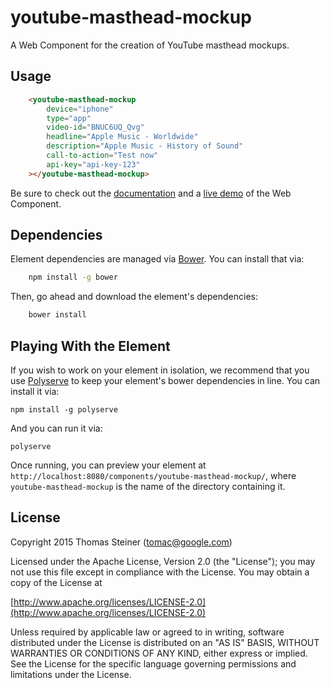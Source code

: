 # youtube-masthead-mockup

A Web Component for the creation of YouTube masthead mockups.

## Usage ##
```html
    <youtube-masthead-mockup
        device="iphone"
        type="app"
        video-id="BNUC6UQ_Qvg"
        headline="Apple Music - Worldwide"
        description="Apple Music - History of Sound"
        call-to-action="Test now"
        api-key="api-key-123"
    ></youtube-masthead-mockup>
```

Be sure to check out the [documentation](http://tomayac.github.io/youtube-masthead-mockup/components/youtube-masthead-mockup/)
and a [live demo](http://tomayac.github.io/youtube-masthead-mockup/components/youtube-masthead-mockup/demo/) of the Web Component.


## Dependencies

Element dependencies are managed via [Bower](http://bower.io/). You can
install that via:

```bash
    npm install -g bower
```

Then, go ahead and download the element's dependencies:

```bash
    bower install
```


## Playing With the Element

If you wish to work on your element in isolation, we recommend that you use
[Polyserve](https://github.com/PolymerLabs/polyserve) to keep your element's
bower dependencies in line. You can install it via:

    npm install -g polyserve

And you can run it via:

    polyserve

Once running, you can preview your element at
`http://localhost:8080/components/youtube-masthead-mockup/`, where `youtube-masthead-mockup` is the name of the directory containing it.


## License

Copyright 2015 Thomas Steiner (tomac@google.com)

Licensed under the Apache License, Version 2.0 (the "License");
you may not use this file except in compliance with the License.
You may obtain a copy of the License at

[http://www.apache.org/licenses/LICENSE-2.0](http://www.apache.org/licenses/LICENSE-2.0)

Unless required by applicable law or agreed to in writing, software
distributed under the License is distributed on an "AS IS" BASIS,
WITHOUT WARRANTIES OR CONDITIONS OF ANY KIND, either express or implied.
See the License for the specific language governing permissions and
limitations under the License.
